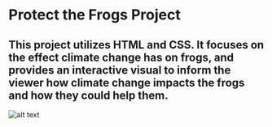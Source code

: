 # Protect the Frogs Project

## This project utilizes HTML and CSS. It focuses on the effect climate change has on frogs, and provides an interactive visual to inform the viewer how climate change impacts the frogs and how they could help them. 

![alt text](https://inaturalist-open-data.s3.amazonaws.com/photos/21377/large.jpg)
